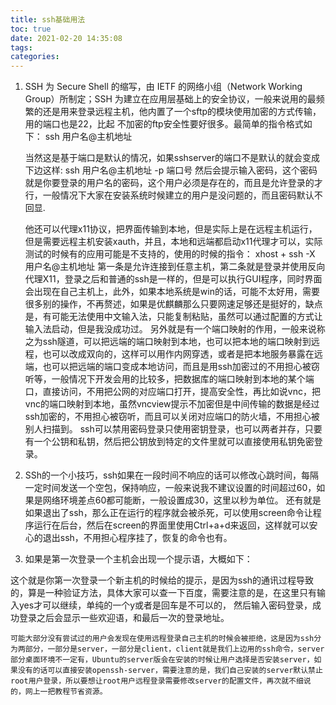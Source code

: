 ```yaml
---
title: ssh基础用法
toc: true
date: 2021-02-20 14:35:08
tags:
categories:
---
```

1. SSH 为 Secure Shell 的缩写，由 IETF 的网络小组（Network Working Group）所制定；SSH 为建立在应用层基础上的安全协议，一般来说用的最频繁的还是用来登录远程主机，他内置了一个sftp的模块使用加密的方式传输，用的端口也是22，比起  不加密的ftp安全性要好很多。最简单的指令格式如下：
    ssh   用户名@主机地址

    当然这是基于端口是默认的情况，如果sshserver的端口不是默认的就会变成下边这样:
    ssh      用户名@主机地址   -p      端口号
    然后会提示输入密码，这个密码就是你要登录的用户名的密码，这个用户必须是存在的，而且是允许登录的才行，一般情况下大家在安装系统时候建立的用户是没问题的，而且密码默认不回显.

    他还可以代理x11协议，把界面传输到本地，但是实际上是在远程主机运行，但是需要远程主机安装xauth，并且，本地和远端都启动x11代理才可以，实际测试的时候有的应用可能是不支持的，使用的时候的指令：
    xhost +
    ssh  -X  用户名@主机地址
    第一条是允许连接到任意主机，第二条就是登录并使用反向代理X11，登录之后和普通的ssh是一样的，但是可以执行GUI程序，同时界面会出现在自己主机上，此外，如果本地系统是win的话，可能不太好用，需要很多别的操作，不再赘述，如果是优麒麟那么只要网速足够还是挺好的，缺点是，有可能无法使用中文输入法，只能复制粘贴，虽然可以通过配置的方式让输入法启动，但是我没成功过。
    另外就是有一个端口映射的作用，一般来说称之为ssh隧道，可以把远端的端口映射到本地，也可以把本地的端口映射到远程，也可以改成双向的，这样可以用作内网穿透，或者是把本地服务暴露在远端，也可以把远端的端口变成本地访问，而且是用ssh加密过的不用担心被窃听等，一般情况下开发会用的比较多，把数据库的端口映射到本地的某个端口，直接访问，不用把公网的对应端口打开，提高安全性，再比如说vnc，把vnc的端口映射到本地，虽然vncview提示不加密但是中间传输的数据是经过ssh加密的，不用担心被窃听，而且可以关闭对应端口的防火墙，不用担心被别人扫描到。
    ssh可以禁用密码登录只使用密钥登录，也可以两者并存，只要有一个公钥和私钥，然后把公钥放到特定的文件里就可以直接使用私钥免密登录。

2. SSh的一个小技巧，ssh如果在一段时间不响应的话可以修改心跳时间，每隔一定时间发送一个空包，保持响应，一般来说我不建议设置的时间超过60，如果是网络环境差点60都可能断，一般设置成30，这里以秒为单位。
    还有就是如果退出了ssh，那么正在运行的程序就会被杀死，可以使用screen命令让程序运行在后台，然后在screen的界面里使用Ctrl+a+d来返回，这样就可以安心的退出ssh，不用担心程序挂了，恢复的命令也有。
    
3. 如果是第一次登录一个主机会出现一个提示语，大概如下：

这个就是你第一次登录一个新主机的时候给的提示，是因为ssh的通讯过程导致的，算是一种验证方法，具体大家可以查一下百度，需要注意的是，在这里只有输入yes才可以继续，单纯的一个y或者是回车是不可以的，
然后输入密码登录，成功登录之后会显示一些欢迎语，和最后一次的登录地址。


~~~~~~~~~~~~~~~~~~~~~~~~~~~~~~~华丽的分割线~~~~~~~~~~~~~~~~~~~~~~~~~~~~~~~~~~~~
可能大部分没有尝试过的用户会发现在使用远程登录自己主机的时候会被拒绝，这是因为ssh分为两部分，一部分是server，一部分是client，client就是我们上边用的ssh命令，server部分桌面环境不一定有，Ubuntu的server版会在安装的时候让用户选择是否安装server，如果没有的话可以直接安装openssh-server，需要注意的是，我们自己安装的server默认禁止root用户登录，所以要想让root用户远程登录需要修改server的配置文件，再次就不细说的，网上一把教程节省资源。










